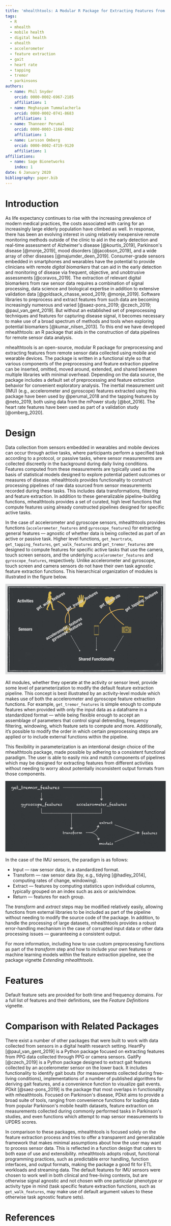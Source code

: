 ```yaml
---
title: 'mhealthtools: A Modular R Package for Extracting Features from Mobile and Wearable Sensor Data'
tags:
  - R
  - mhealth
  - mobile health
  - digital health
  - ehealth
  - accelerometer
  - feature extraction
  - gait
  - heart rate
  - tapping
  - tremor
  - parkinsons
authors:
  - name: Phil Snyder
    orcid: 0000-0002-6967-2185
    affiliation: 1
  - name: Meghasyam Tummalacherla
    orcid: 0000-0002-0741-8683
    affiliation: 1
  - name: Thanneer Perumal
    orcid: 0000-0003-1168-8982
    affiliation: 1
  - name: Larsson Omberg
    orcid: 0000-0002-4719-9120
    affiliation: 1
affiliations:
  - name: Sage Bionetworks
    index: 1
date: 6 January 2020
bibliography: paper.bib
---
```


# Introduction

As life expectancy continues to rise with the increasing prevalence of modern medical practices, the costs associated with caring for an increasingly large elderly population have climbed as well. In response, there has been an evolving interest in using relatively inexpensive remote monitoring methods outside of the clinic to aid in the early detection and real-time assessment of Alzheimer's disease [@kourtis_2019], Parkinson's disease [@monje_2019], mood disorders [@jacobson_2019], and a wide array of other diseases [@majumder_deen_2019]. Consumer-grade sensors embedded in smartphones and wearables have the potential to provide clinicians with remote _digital biomarkers_ that can aid in the early detection and monitoring of disease via frequent, objective, and unobtrusive assessments [@coravos_2019]. The extraction of relevant digital biomarkers from raw sensor data requires a combination of signal processing, data science and biological expertise in addition to extensive validation data [@goldsack_chasse_wood_2019; @monje_2019]. Software libraries to preprocess and extract features from such data are becoming increasingly numerous and varied [@saez-pons_2019; @czech_2019; @paul_van_gent_2019]. But without an established set of preprocessing techniques and features for capturing disease signal, it becomes necessary to make use of a broad spectrum of methods and tools when exploring potential biomarkers [@kumar_nilsen_2013]. To this end we have developed mhealthtools: an R package that aids in the construction of data pipelines for remote sensor data analysis.

mhealthtools is an open-source, modular R package for preprocessing and extracting features from remote sensor data collected using mobile and wearable devices. The package is written in a functional style so that various components of the preprocessing and feature extraction pipeline can be inserted, omitted, moved around, extended, and shared between multiple libraries with minimal overhead. Depending on the data source, the package includes a default set of preprocessing and feature extraction behavior for convenient exploratory analysis. The inertial measurement unit (IMU) (e.g., accelerometer and gyroscope) features extracted using this package have been used by  @perumal_2018 and the tapping features by @neto_2019, both using data from the mPower study [@bot_2016]. The heart rate features have been used as part of a validation study [@omberg_2020].

# Design

Data collection from sensors embedded in wearables and mobile devices can occur through active tasks, where participants perform a specified task according to a protocol, or passive tasks, where sensor measurements are collected discreetly in the background during daily living conditions. Features computed from these measurements are typically used as the basis of statistical models designed to explore potential patient outcomes or measures of disease. mhealthtools provides functionality to construct processing pipelines of raw data sourced from sensor measurements recorded during these tasks. This includes data transformations, filtering and feature extraction. In addition to these generalizable pipeline-building functions, mhealthtools provides a set of curated, high level functions that compute features using already constructed pipelines designed for specific active tasks.

In the case of accelerometer and gyroscope sensors, mhealthtools provides functions (`accelerometer_features` and `gyroscope_features`) for extracting general features — agnostic of whether data is being collected as part of an active or passive task. Higher level functions, `get_heartrate`, `get_tapping_features`, `get_walk_features` and `get_tremor_features` are designed to compute features for specific active tasks that use the camera, touch screen sensors, and the underlying `accelerometer_features` and `gyroscope_features`, respectively. Unlike accelerometer and gyroscope, touch screen and camera sensors do not have their own task agnostic feature extraction functions. This hierarchical organization of modules is illustrated in the figure below.

![The heirarchical organization of mhealthtools. Note that touch screen and camera sensors do not have their own task agnostic feature extraction functions.](figure_one.png)

All modules, whether they operate at the activity or sensor level, provide some level of parameterization to modify the default feature extraction pipeline. This concept is best illustrated by an activity-level module which makes use of both the accelerometer and gyroscope feature extraction functions. For example, `get_tremor_features` is simple enough to compute features when provided with only the input data as a dataframe in a standardized format — while being flexible enough to accept an assemblage of parameters that control signal detrending, frequency filtering, windowing, which feature sets to compute and more. Additionally, it’s possible to modify the order in which certain preprocessing steps are applied or to include external functions within the pipeline.

This flexibility in parameterization is an intentional design choice of the mhealthtools package, made possible by adhering to a consistent functional paradigm. The user is able to easily mix and match components of pipelines which may be designed for extracting features from different activities without needing to worry about potentially inconsistent output formats from those components.

![An expanded view of the hierarchical and modular organization of mhealthtools. `get_tremor_features` calls both `accelerometer_features` and `gyroscope_features`, which in turn call a sequence of functions that preprocesses (transforms) then extracts features from the inputted raw sensor data. Each of the components above can be internally modified, extended, or omitted altogether, depending on the desired output.](figure_two.png)

In the case of the IMU sensors, the paradigm is as follows:

* Input — raw sensor data, in a standardized format.
* Transform — raw sensor data (by, e.g., tidying [@hadley_2014], computing rates of change, windowing).
* Extract — features by computing statistics upon individual columns, typically grouped on an index such as axis or axis/window.
* Return — features for each group.

The _transform_ and _extract_ steps may be modified relatively easily, allowing functions from external libraries to be included as part of the pipeline without needing to modify the source code of the package. In addition, to handle the processing of large datasets, mhealthtools provides a robust error-handling mechanism in the case of corrupted input data or other data processing issues — guaranteeing a consistent output.

For more information, including how to use custom preprocessing functions as part of the _transform_ step and how to include your own features or machine learning models within the feature extraction pipeline, see the package vignette _Extending mhealthtools_.

# Features

Default feature sets are provided for both time and frequency domains. For a full list of features and their definitions, see the _Feature Definitions_ vignette.

# Comparison with Related Packages
There exist a number of other packages that were built to work with data collected from sensors in a digital health research setting. HeartPy [@paul_van_gent_2019] is a Python package focused on extracting features from PPG data collected through PPG or camera sensors. GaitPy [@czech_2019] is a Python package designed to extract gait features collected by an accelerometer sensor on the lower back. It includes functionality to identify gait bouts (for measurements collected during free-living conditions), implementations of a number of published algorithms for deriving gait features, and a convenience function to visualize gait events. PDkit [@saez-pons_2019] is the package that most overlaps in functionality with mhealthtools. Focused on Parkinson's disease, PDkit aims to provide a broad suite of tools, ranging from convenience functions for loading data from popular Parkinson's mobile health datasets, feature extraction on measurements collected during commonly performed tasks in Parkinson's studies, and even functions which attempt to map sensor measurements to UPDRS scores.

In comparison to these packages, mhealthtools is focused solely on the feature extraction process and tries to offer a transparent and generalizable framework that makes minimal assumptions about how the user may want to process sensor data. This is reflected in a function design that caters to both ease of use and extensibility. mhealthtools adopts robust, functional programming practices, such as predictable error handling, function interfaces, and output formats, making the package a good fit for ETL workloads and streaming data. The default features for IMU sensors were chosen to work well in both clinical and free-living contexts, but are otherwise signal agnostic and not chosen with one particular phenotype or activity type in mind (task specific feature extraction functions, such as `get_walk_features`, may make use of default argument values to these otherwise task agnostic feature sets).

# References
